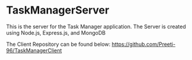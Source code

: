 # TaskManagerServer
This is the server for the Task Manager application. The Server is created using Node.js, Express.js, and MongoDB


The Client Repository can be found below:
https://github.com/Preeti-96/TaskManagerClient
